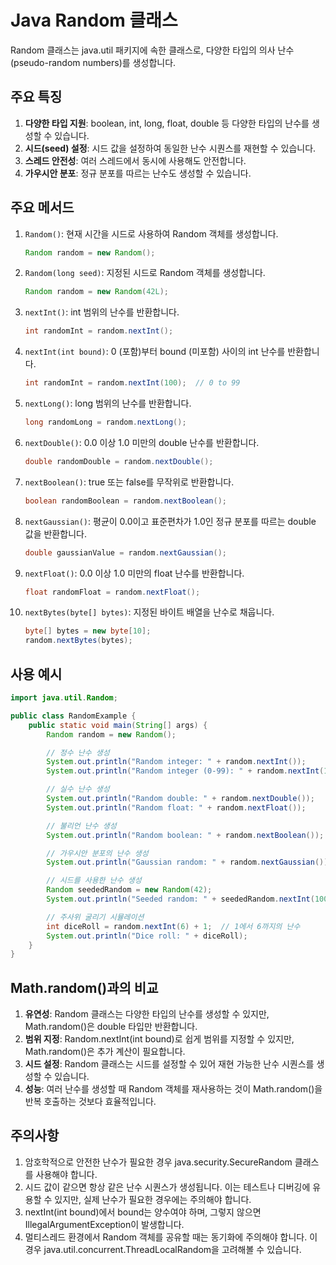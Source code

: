 # Java Random 클래스

Random 클래스는 java.util 패키지에 속한 클래스로, 다양한 타입의 의사 난수(pseudo-random numbers)를 생성합니다.

## 주요 특징

1. **다양한 타입 지원**: boolean, int, long, float, double 등 다양한 타입의 난수를 생성할 수 있습니다.
2. **시드(seed) 설정**: 시드 값을 설정하여 동일한 난수 시퀀스를 재현할 수 있습니다.
3. **스레드 안전성**: 여러 스레드에서 동시에 사용해도 안전합니다.
4. **가우시안 분포**: 정규 분포를 따르는 난수도 생성할 수 있습니다.

## 주요 메서드

1. `Random()`: 현재 시간을 시드로 사용하여 Random 객체를 생성합니다.

   ```java
   Random random = new Random();
   ```

2. `Random(long seed)`: 지정된 시드로 Random 객체를 생성합니다.

   ```java
   Random random = new Random(42L);
   ```

3. `nextInt()`: int 범위의 난수를 반환합니다.

   ```java
   int randomInt = random.nextInt();
   ```

4. `nextInt(int bound)`: 0 (포함)부터 bound (미포함) 사이의 int 난수를 반환합니다.

   ```java
   int randomInt = random.nextInt(100);  // 0 to 99
   ```

5. `nextLong()`: long 범위의 난수를 반환합니다.

   ```java
   long randomLong = random.nextLong();
   ```

6. `nextDouble()`: 0.0 이상 1.0 미만의 double 난수를 반환합니다.

   ```java
   double randomDouble = random.nextDouble();
   ```

7. `nextBoolean()`: true 또는 false를 무작위로 반환합니다.

   ```java
   boolean randomBoolean = random.nextBoolean();
   ```

8. `nextGaussian()`: 평균이 0.0이고 표준편차가 1.0인 정규 분포를 따르는 double 값을 반환합니다.

   ```java
   double gaussianValue = random.nextGaussian();
   ```

9. `nextFloat()`: 0.0 이상 1.0 미만의 float 난수를 반환합니다.

   ```java
   float randomFloat = random.nextFloat();
   ```

10. `nextBytes(byte[] bytes)`: 지정된 바이트 배열을 난수로 채웁니다.

    ```java
    byte[] bytes = new byte[10];
    random.nextBytes(bytes);
    ```

## 사용 예시

```java
import java.util.Random;

public class RandomExample {
    public static void main(String[] args) {
        Random random = new Random();

        // 정수 난수 생성
        System.out.println("Random integer: " + random.nextInt());
        System.out.println("Random integer (0-99): " + random.nextInt(100));

        // 실수 난수 생성
        System.out.println("Random double: " + random.nextDouble());
        System.out.println("Random float: " + random.nextFloat());

        // 불리언 난수 생성
        System.out.println("Random boolean: " + random.nextBoolean());

        // 가우시안 분포의 난수 생성
        System.out.println("Gaussian random: " + random.nextGaussian());

        // 시드를 사용한 난수 생성
        Random seededRandom = new Random(42);
        System.out.println("Seeded random: " + seededRandom.nextInt(100));

        // 주사위 굴리기 시뮬레이션
        int diceRoll = random.nextInt(6) + 1;  // 1에서 6까지의 난수
        System.out.println("Dice roll: " + diceRoll);
    }
}
```

## Math.random()과의 비교

1. **유연성**: Random 클래스는 다양한 타입의 난수를 생성할 수 있지만, Math.random()은 double 타입만 반환합니다.
2. **범위 지정**: Random.nextInt(int bound)로 쉽게 범위를 지정할 수 있지만, Math.random()은 추가 계산이 필요합니다.
3. **시드 설정**: Random 클래스는 시드를 설정할 수 있어 재현 가능한 난수 시퀀스를 생성할 수 있습니다.
4. **성능**: 여러 난수를 생성할 때 Random 객체를 재사용하는 것이 Math.random()을 반복 호출하는 것보다 효율적입니다.

## 주의사항

1. 암호학적으로 안전한 난수가 필요한 경우 java.security.SecureRandom 클래스를 사용해야 합니다.
2. 시드 값이 같으면 항상 같은 난수 시퀀스가 생성됩니다. 이는 테스트나 디버깅에 유용할 수 있지만, 실제 난수가 필요한 경우에는 주의해야 합니다.
3. nextInt(int bound)에서 bound는 양수여야 하며, 그렇지 않으면 IllegalArgumentException이 발생합니다.
4. 멀티스레드 환경에서 Random 객체를 공유할 때는 동기화에 주의해야 합니다. 이 경우 java.util.concurrent.ThreadLocalRandom을 고려해볼 수 있습니다.
